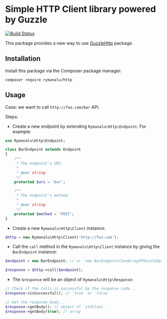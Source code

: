 # Simple HTTP Client library powered by Guzzle

[![Build Status](https://travis-ci.org/rymanalu/http.svg?branch=master)](https://travis-ci.org/rymanalu/http)

This package provides a new way to use [GuzzleHttp](https://packagist.org/packages/guzzlehttp/guzzle) package.

## Installation

Install this package via the Composer package manager:
```
composer require rymanalu/http
```

## Usage

Case: we want to call `http://foo.com/bar` API.

Steps:

- Create a new endpoint by extending `Rymanalu\Http\Endpoint`. For example:
```php
use Rymanalu\Http\Endpoint;

class BarEndpoint extends Endpoint
{
    /**
     * The endpoint's URI.
     *
     * @var string
     */
    protected $uri = 'bar';

    /**
     * The endpoint's method.
     *
     * @var string
     */
    protected $method = 'POST';
}
```
- Create a new `Rymanalu\Http\Client` instance:
```php
$http = new Rymanalu\Http\Client('http://foo.com');
```
- Call the `call` method in the `Rymanalu\Http\Client` instance by giving the `BarEndpoint` instance:
```php
$endpoint = new BarEndpoint; // or `new BarEndpoint($anArrayOfGuzzleOptions)`

$response = $http->call($endpoint);
```
- The `$response` will be an object of `Rymanalu\Http\Response`:
```php
// Check if the calls is successful by the response code...
$response->isSuccessful(); // `true` or `false`

// Get the response body...
$response->getBody(); // object of `stdClass`
$response->getBody(true); // array
```
